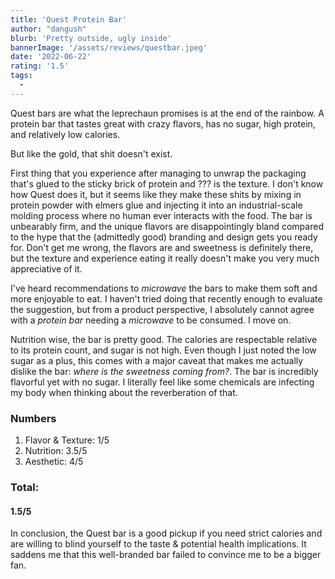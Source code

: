 ```yaml
---
title: 'Quest Protein Bar'
author: "dangush"
blurb: 'Pretty outside, ugly inside'
bannerImage: '/assets/reviews/questbar.jpeg'
date: '2022-06-22'
rating: '1.5'
tags:
  - 
---
```


Quest bars are what the leprechaun promises is at the end of the rainbow. A protein bar that tastes great with crazy flavors, has no sugar, high protein, and relatively low calories. 

But like the gold, that shit doesn't exist. 

First thing that you experience after managing to unwrap the packaging that's glued to the sticky brick of protein and ??? is the texture. I don't know how Quest does it, but it seems like they make these shits by mixing in protein powder with elmers glue and injecting it into an industrial-scale molding process where no human ever interacts with the food. The bar is unbearably firm, and the unique flavors are disappointingly bland compared to the hype that the (admittedly good) branding and design gets you ready for. Don't get me wrong, the flavors are and sweetness is definitely there, but the texture and experience eating it really doesn't make you very much appreciative of it. 

I've heard recommendations to *microwave* the bars to make them soft and more enjoyable to eat. I haven't tried doing that recently enough to evaluate the suggestion, but from a product perspective, I absolutely cannot agree with a *protein bar* needing a *microwave* to be consumed. I move on.

Nutrition wise, the bar is pretty good. The calories are respectable relative to its protein count, and sugar is not high. 
Even though I just noted the low sugar as a plus, this comes with a major caveat that makes me actually dislike the bar: 
*where is the sweetness coming from?*. The bar is incredibly flavorful yet with no sugar. I literally feel like some chemicals are infecting my body when thinking about the reverberation of that.


### Numbers
1. Flavor & Texture: 1/5
2. Nutrition: 3.5/5
3. Aesthetic: 4/5

### Total: 
#### 1.5/5


In conclusion, the Quest bar is a good pickup if you need strict calories and are willing to blind yourself to the taste & potential health implications. It saddens me that this well-branded bar failed to convince me to be a bigger fan.